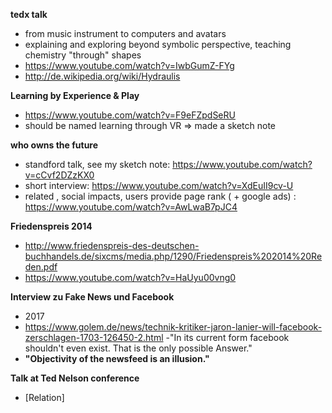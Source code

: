 **tedx talk**

- from music instrument to computers and avatars 
- explaining and exploring beyond symbolic perspective, teaching chemistry "through" shapes
- https://www.youtube.com/watch?v=IwbGumZ-FYg
- http://de.wikipedia.org/wiki/Hydraulis

**Learning by Experience & Play**

- https://www.youtube.com/watch?v=F9eFZpdSeRU
- should be named learning through VR  => made a sketch note

**who owns the future**

- standford talk, see my sketch note: https://www.youtube.com/watch?v=cCvf2DZzKX0
- short interview: https://www.youtube.com/watch?v=XdEuII9cv-U
- related , social impacts, users provide page rank ( + google ads)  : https://www.youtube.com/watch?v=AwLwaB7pJC4

**Friedenspreis 2014**

- http://www.friedenspreis-des-deutschen-buchhandels.de/sixcms/media.php/1290/Friedenspreis%202014%20Reden.pdf
- https://www.youtube.com/watch?v=HaUyu00vng0

**Interview zu Fake News und Facebook**

- 2017
- https://www.golem.de/news/technik-kritiker-jaron-lanier-will-facebook-zerschlagen-1703-126450-2.html
-"In its current form facebook shouldn't even exist. That is the only possible Answer."
- **"Objectivity of the newsfeed is an illusion."**

**Talk at Ted Nelson conference**

- [Relation]
